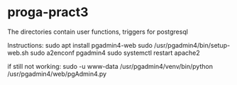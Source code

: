 # proga-pract3
The directories contain user functions, triggers for postgresql

Instructions:
sudo apt install pgadmin4-web
sudo /usr/pgadmin4/bin/setup-web.sh
sudo a2enconf pgadmin4
sudo systemctl restart apache2

if still not working:
sudo -u www-data /usr/pgadmin4/venv/bin/python /usr/pgadmin4/web/pgAdmin4.py
